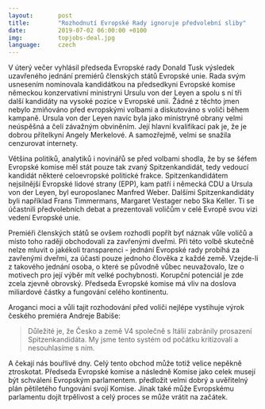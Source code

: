 ```yaml
---
layout:       post
title:        "Rozhodnutí Evropské Rady ignoruje předvolební sliby"
date:         2019-07-02 06:00:00 +0100
img:          topjobs-deal.jpg
language:     czech
---
```


V úterý večer vyhlásil předseda Evropské rady Donald Tusk výsledek uzavřeného jednání premiérů členských států Evropské unie. Rada svým usnesením nominovala kandidátkou na předsedkyni Evropské komise německou konzervativní ministryni Ursulu von der Leyen a spolu s ní tři další kandidáty na vysoké pozice v Evropské unii. Žádné z těchto jmen nebylo zmiňováno před evropskými volbami a diskutováno s voliči během kampaně. Ursula von der Leyen navíc byla jako ministryně obrany velmi neúspěšná a čelí závažným obviněním. Její hlavní kvalifikací pak je, že je dobrou přítelkyní Angely Merkelové. A samozřejmě, velmi se snažila cenzurovat internety.

<!--more-->

Většina politiků, analytiků i novinářů se před volbami shodla, že by se šéfem Evropské komise měl stát pouze tak zvaný Spitzenkandidát, tedy vedoucí kandidát některé celoevropské politické frakce. Spitzenkandidátem nejsilnější Evropské lidové strany (EPP), kam patří i německá CDU a Ursula von der Leyen, byl europoslanec Manfred Weber. Dalšími Spitzenkandidáty byli například Frans Timmermans, Margaret Vestager nebo Ska Keller. Ti se účastnili předvolebních debat a prezentovali voličům v celé Evropě svou vizi vedení Evropské unie.

Premiéři členských států se ovšem rozhodli popřít byť náznak vůle voličů a místo toho raději obchodovali za zavřenými dveřmi. Při této volbě skutečně nelze mluvit o jakékoli transparenci  - jednání Evropské rady probíhá za zavřenými dveřmi, za účasti pouze jednoho člověka z každé země. Vzejde-li z takového jednání osoba, o které se původně vůbec neuvažovalo, lze o motivech pro její výběr mít velké pochybnosti. Korupční potenciál je zde zcela zjevně obrovský. Předseda Evropské komise má vliv na doslova miliardové částky a fungování celého kontinentu. 

Aroganci moci a vůli tajit rozhodování před voliči nejlépe vystihuje výrok českého premiéra Andreje Babiše:

> Důležité je, že Česko a země V4 společně s Itálií zabránily prosazení Spitzenkandidáta. My jsme tento systém od počátku kritizovali a nesouhlasíme s ním.

A čekají nás bouřlivé dny. Celý tento obchod může totiž velice nepěkně ztroskotat. Předseda Evropské komise a následně Komise jako celek musejí být schváleni Evropským parlamentem.  předložit velmi dobrý a uvěřitelný plán pětiletého fungování svojí Komise. Jinak také může Evropskému parlamentu dojít trpělivost a celý proces se může vrátit na začátek.
